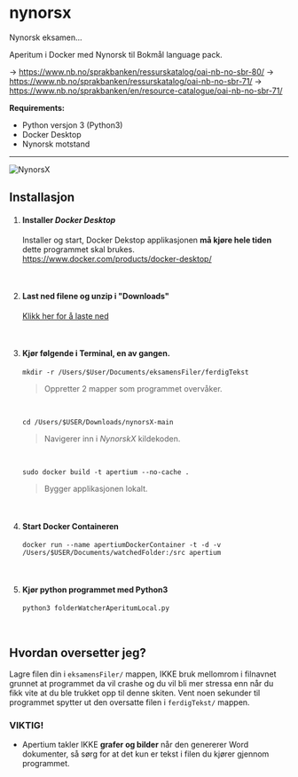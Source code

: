 # nynorsx

Nynorsk eksamen...

Aperitum i Docker med Nynorsk til Bokmål language pack.

→ https://www.nb.no/sprakbanken/ressurskatalog/oai-nb-no-sbr-80/
→ https://www.nb.no/sprakbanken/ressurskatalog/oai-nb-no-sbr-71/
→ https://www.nb.no/sprakbanken/en/resource-catalogue/oai-nb-no-sbr-71/

**Requirements:**
- Python versjon 3 (Python3)
- Docker Desktop
- Nynorsk motstand
---
![NynorsX](https://github.com/user-attachments/assets/6d26b029-6813-428a-b447-0146aef2300e)

## Installasjon

1. #### Installer _Docker Desktop_
   Installer og start, Docker Dekstop applikasjonen **må kjøre hele tiden** dette programmet skal brukes.
   https://www.docker.com/products/docker-desktop/
<br/>

2. #### Last ned filene og unzip i "Downloads"
    [Klikk her for å laste ned](https://github.com/freibj/nynorsx/archive/refs/heads/main.zip)
<br/>

3. #### Kjør følgende i Terminal, en av gangen.
   ```shell
   mkdir -r /Users/$User/Documents/eksamensFiler/ferdigTekst
   ```
   > Oppretter 2 mapper som programmet overvåker.
   <br/>
   
   ```shell
   cd /Users/$USER/Downloads/nynorsX-main
   ```
   > Navigerer inn i _NynorskX_ kildekoden.
   <br/>
   
   ```shell
   sudo docker build -t apertium --no-cache .
   ```
   > Bygger applikasjonen lokalt.
   <br/>

4. #### Start Docker Containeren
   ```shell
   docker run --name apertiumDockerContainer -t -d -v /Users/$USER/Documents/watchedFolder:/src apertium
   ```
<br/>

5. #### Kjør python programmet med Python3
    ```shell
    python3 folderWatcherAperitumLocal.py
    ```
<br/>

## Hvordan oversetter jeg?

Lagre filen din i `eksamensFiler/` mappen, IKKE bruk mellomrom i filnavnet grunnet at programmet da vil crashe og du vil bli mer stressa enn når du fikk vite at du  ble trukket opp til denne skiten. Vent noen sekunder til programmet spytter ut den oversatte filen i `ferdigTekst/` mappen.

### VIKTIG!
- Apertium takler IKKE **grafer og bilder** når den genererer Word dokumenter, så sørg for at det kun er tekst i filen du kjører gjennom programmet.
